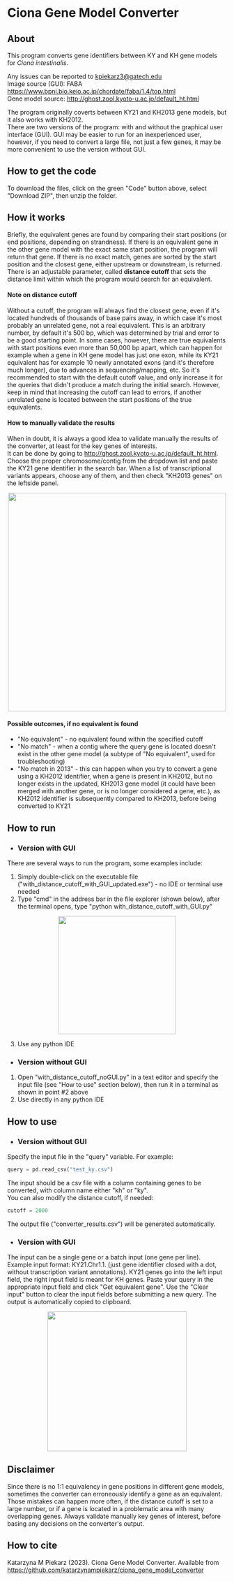 # Ciona Gene Model Converter

## About

This program converts gene identifiers between KY and KH gene models for _Ciona intestinalis_.  

Any issues can be reported to kpiekarz3@gatech.edu  
Image source (GUI): FABA https://www.bpni.bio.keio.ac.jp/chordate/faba/1.4/top.html  
Gene model source: http://ghost.zool.kyoto-u.ac.jp/default_ht.html  

The program originally coverts between KY21 and KH2013 gene models, but it also works with KH2012.  
There are two versions of the program: with and without the graphical user interface (GUI). GUI may be easier to run for an inexperienced user,
however, if you need to convert a large file, not just a few genes, it may be more convenient to use the version without GUI.

## How to get the code

To download the files, click on the green "Code" button above, select "Download ZIP", then unzip the folder.  

## How it works

Briefly, the equivalent genes are found by comparing their start positions (or end positions, depending on strandness). If there is an equivalent gene in the other gene model with the exact same start position, the program will return that gene. If there is no exact match, genes are sorted by the start position and the closest gene, either upstream or downstream, is returned. There is an adjustable parameter, called **distance cutoff** that sets the distance limit within which the program would search for an equivalent. 
#### Note on distance cutoff
Without a cutoff, the program will always find the closest gene, even if it's located hundreds of thousands of base pairs away, in which case it's most probably an unrelated gene, not a real equivalent. This is an arbitrary number, by default it's 500 bp, which was determined by trial and error to be a good starting point. In some cases, however, there are true equivalents with start positions even more than 50,000 bp apart, which can happen for example when a gene in KH gene model has just one exon, while its KY21 equivalent has for example 10 newly annotated exons (and it's therefore much longer), due to advances in sequencing/mapping, etc. So it's recommended to start with the default cutoff value, and only increase it for the queries that didn't produce a match during the initial search. However, keep in mind that increasing the cutoff can lead to errors, if another unrelated gene is located between the start positions of the true equivalents.

#### How to manually validate the results 
When in doubt, it is always a good idea to validate manually the results of the converter, at least for the key genes of interests.  
It can be done by going to http://ghost.zool.kyoto-u.ac.jp/default_ht.html.  
Choose the proper chromosome/contig from the dropdown list and paste the KY21 gene identifier in the search bar. When a list of transcriptional variants appears, choose any of them, and then check "KH2013 genes" on the leftside panel.  
<p align="center">
<img src="https://user-images.githubusercontent.com/117316002/205149747-cd032cc7-e3be-4484-bece-6010d01d7cf1.png" width="500">
</p>  

#### Possible outcomes, if no equivalent is found
* "No equivalent" - no equivalent found within the specified cutoff
* "No match" - when a contig where the query gene is located doesn't exist in the other gene model (a subtype of "No equivalent", used for troubleshooting)
* "No match in 2013" - this can happen when you try to convert a gene using a KH2012 identifier, when a gene is present in KH2012, but no longer exists in the updated, KH2013 gene model (it could have been merged with another gene, or is no longer considered a gene, etc.), as KH2012 identifier is subsequently compared to KH2013, before being converted to KY21

## How to run
* ### Version with GUI
There are several ways to run the program, some examples include:
1) Simply double-click on the executable file ("with_distance_cutoff_with_GUI_updated.exe") - no IDE or terminal use needed
2) Type "cmd" in the address bar in the file explorer (shown below), after the terminal opens, type "python with_distance_cutoff_with_GUI.py"  
<p align="center">
<img src="https://user-images.githubusercontent.com/117316002/205354321-5d181d24-83e1-41cc-8e5b-a6c41f63a356.png" width="270">
</p>  

3) Use any python IDE  

* ### Version without GUI
1) Open "with_distance_cutoff_noGUI.py" in a text editor and specify the input file (see "How to use" section below), then run it in a terminal as shown in point #2 above
2) Use directly in any python IDE

## How to use
* ### Version without GUI
Specify the input file in the "query" variable. For example:
```python
query = pd.read_csv("test_ky.csv")
```
The input should be a csv file with a column containing genes to be converted, with column name either "kh" or "ky".  
You can also modify the distance cutoff, if needed:
```python
cutoff = 2000
```
The output file ("converter_results.csv") will be generated automatically.
* ### Version with GUI
The input can be a single gene or a batch input (one gene per line).
Example input format: KY21.Chr1.1. (just gene identifier closed with a dot, without transcription variant annotations).
KY21 genes go into the left input field, the right input field is meant for KH genes. Paste your query in the appropriate input field and click "Get equivalent gene". Use the "Clear input" button to clear the input fields before submitting a new query.
The output is automatically copied to clipboard.  
<p align="center">
<img src="https://user-images.githubusercontent.com/117316002/205154763-eaa3bbf5-b3a6-4eca-94f3-de5a7b1f3c30.png" width="320">
</p>  

## Disclaimer

Since there is no 1:1 equivalency in gene positions in different gene models, sometimes the converter can erroneously identify a gene as an equivalent. Those mistakes can happen more often, if the distance cutoff is set to a large number, or if a gene is located in a problematic area with many overlapping genes. Always validate manually key genes of interest, before basing any decisions on the converter's output.

## How to cite

Katarzyna M Piekarz (2023). Ciona Gene Model Converter. Available from https://github.com/katarzynampiekarz/ciona_gene_model_converter
